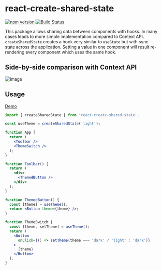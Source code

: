 # react-create-shared-state

[![npm version](https://badge.fury.io/js/react-create-shared-state.svg)](https://badge.fury.io/js/react-create-shared-state)
[![Build Status](https://github.com/mucsi96/react-create-shared-state/workflows/Build/badge.svg)](https://github.com/mucsi96/react-create-shared-state/actions?query=workflow%3ABuild+branch%3Amaster)

This package allows sharing data between components with hooks. In many cases leads to more simple implementation compared to Context API.
`createSharedState` creates a hook very similar to `useState` but with sync state across the application. Setting a value in one component will result re-rendering every component which uses the same hook.

## Side-by-side comparison with Context API

![image](https://user-images.githubusercontent.com/3163392/68534701-aedc9e00-0337-11ea-89c3-7eed540f23cd.png)

## Usage

[Demo](https://codesandbox.io/s/react-create-shared-state-demo-9s9ui)

```jsx
import { createSharedState } from 'react-create-shared-state';

const useTheme = createSharedState('light');

function App {
  return (
    <Toolbar />
    <ThemeSwitch />
  );
}

function Toolbar() {
  return (
    <div>
      <ThemedButton />
    </div>
  );
}

function ThemedButton() {
  const [theme] = useTheme();
  return <Button theme={theme} />;
}

function ThemeSwitch {
  const [theme, setTheme] = useTheme();
  return (
    <Button
      onClick={() => setTheme(theme === 'dark' ? 'light' : 'dark')}
    >
      {theme}
    </Button>
  );
}
```
